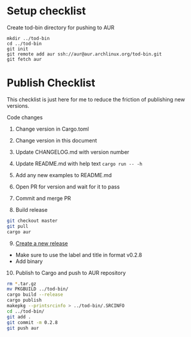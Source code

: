 # Setup checklist

Create tod-bin directory for pushing to AUR
```
mkdir ../tod-bin
cd ../tod-bin
git init
git remote add aur ssh://aur@aur.archlinux.org/tod-bin.git
git fetch aur
```

# Publish Checklist

This checklist is just here for me to reduce the friction of publishing new versions.

Code changes

1. Change version in Cargo.toml
2. Change version in this document
3. Update CHANGELOG.md with version number
4. Update README.md with help text `cargo run -- -h`
5. Add any new examples to README.md
6. Open PR for version and wait for it to pass
7. Commit and merge PR

8. Build release

```bash
git checkout master
git pull
cargo aur
```

9. [Create a new release](https://github.com/alanvardy/tod/releases/new)
  - Make sure to use the label and title in format v0.2.8
  - Add binary

10. Publish to Cargo and push to AUR repository
```bash
rm *.tar.gz
mv PKGBUILD ../tod-bin/
cargo build --release
cargo publish
makepkg --printsrcinfo > ../tod-bin/.SRCINFO
cd ../tod-bin/
git add .
git commit -m 0.2.8
git push aur
```
